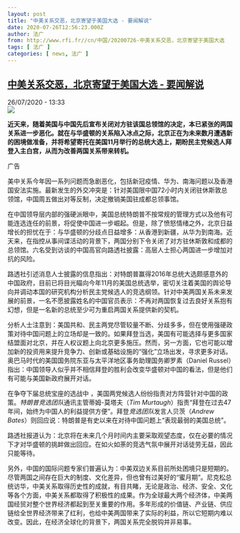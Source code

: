 ```yaml
---
layout: post
title: "中美关系交恶，北京寄望于美国大选 - 要闻解说"
date: 2020-07-26T12:56:23.000Z
author: 法广
from: http://www.rfi.fr//cn/中国/20200726-中美关系交恶，北京寄望于美国大选
tags: [ 法广 ]
categories: [ news, 法广 ]
---
```

<!--1595768183000-->
[中美关系交恶，北京寄望于美国大选 - 要闻解说](http://www.rfi.fr//cn/%E4%B8%AD%E5%9B%BD/20200726-%E4%B8%AD%E7%BE%8E%E5%85%B3%E7%B3%BB%E4%BA%A4%E6%81%B6%EF%BC%8C%E5%8C%97%E4%BA%AC%E5%AF%84%E6%9C%9B%E4%BA%8E%E7%BE%8E%E5%9B%BD%E5%A4%A7%E9%80%89)
------

<div>
<div>26/07/2020 - 13:33</div><img src="https://s.rfi.fr/media/display/6c3dfe8c-1628-11ea-a590-005056a99247/w:310/p:16x9/1404701484208_266.jpg"><p><strong>近天来，随着美国与中国先后宣布关闭对方驻该国总领馆的决定，本已紧张的两国关系进一步恶化。就在与华盛顿的关系陷入冰点之际，北京正在为未来数月遭遇新的困境做准备，并将希望寄托在美国11月举行的总统大选上，期盼民主党候选人拜登入主白宫，从而为改善两国关系带来转机。</strong></p><div class="t-content__body u-clearfix"><div class="m-interstitial"><div class="m-interstitial__ad"><divclass="m-block-ad "data-tms-ad-type="box"data-tms-ad-status="idle"data-tms-ad-pos="1"><div class="m-block-ad__label"><span class="m-block-ad__label__text">广告</span></div><div class="m-block-ad__content"></div></div></div></div><p>美中关系今年因一系列问题而急剧恶化，包括新冠疫情、华为、南海问题以及香港国安法实施。最新发生的外交冲突是：针对美国限中国72小时内关闭驻休斯敦总领馆，中国周五做出对等反制，决定撤销美国驻成都总领事馆。</p><p>在中国领导层内部的强硬派眼中，美国总统特朗普不按常规的管理方式以及他有可能连选连任的前景，将促使中国进一步崛起。但是，除了愤怒情绪之外，北京日益增长的担忧在于：与华盛顿的分歧点日益增多：从香港到新疆，从华为到南海。近天来，在指控从事间谍活动的背景下，两国分别下令关闭了对方驻休斯敦和成都的总领馆。六名受到访谈的中国高官向路透社披露：高层人士担心两国进一步增加对抗的风险。</p><p>路透社引述消息人士披露的信息指出：对特朗普赢得2016年总统大选颇感意外的中国政府，目前已将目光瞄向今年11月的美国总统选举，密切关注着美国的舆论导向并调动本国的研究机构分析民主党候选人的竞选纲领。针对中美两国关系未来发展的前景，一名不愿披露姓名的中国官员表示：不再对两国恢复过去良好关系抱有幻想，但是一名新的总统至少可为重启两国关系提供新的契机。</p><p>分析人士注意到：美国共和、民主两党尽管较量不断、分歧多多，但在使用强硬政策对待中国问题上的立场却是一致的。如果拜登当选，美国有可能选择与更多国家结盟面对北京，并在人权议题上向北京更多施压。然而，另一方面，它也可能以增加新的投资用来提升竞争力、创新或基础设施的“强化”立场出发，寻求更多对话。奥巴马时代的美国国务院东亚与太平洋地区事务助理国务卿罗素（Daniel Russel）指出：中国领导人似乎并不相信拜登的胜利会改变华盛顿对中国的看法，但是他们有可能与美国新政府展开对话。</p><p>在争夺下届总统宝座的选战中 ，美国两党候选人纷纷指责对方阵营针对中国的政策。<em>特朗普竞选团队</em>通讯主管蒂姆-莫塔夫（<em>Tim Murtaugh</em>）指责“拜登在过去47年间，始终为中国人的利益提供方便”。拜登<em>竞选团队</em>发言人贝茨（<em>Andrew Bates</em>）则回应说：特朗普是有史以来在对待中国问题上“表现最弱的美国总统”。</p><p>路透社报道认为：北京将在未来几个月时间内主要采取观望态度，仅在必要的情况下才对华盛顿的挑衅做出回应。在如火如荼的竞选气氛中展开对话徒劳无益，因此只能等待。</p><p>另外，中国的国际问题专家们普遍认为：中美双边关系目前所处困境只是短期的。尽管两国之间存在巨大的制度、文化差异，但也曾有过美好的“蜜月期”。尼克松总统访华，中美关系取得历史性的成就，有目共睹，无论是政治、经济、安全、文化等各个方面，中美关系都取得了积极性的成果。作为全球最大两个经济体，中美两国经贸对整个世界经济都起到至关重要的作用。多年形成的价值链、产业链、供应链给全世界经济带来了红利，也给中美两国带来了实际的利益，所以它短期内难以改变。因此，在经济全球化的背景下，两国关系完全脱钩并非易事。</p><p> </p><div class="o-self-promo o-self-promo--nl o-self-promo--hidden" data-selfpromo-newsletter></div><div class="o-self-promo o-self-promo--app o-self-promo--hidden" data-selfpromo-app></div></div>
</div>
